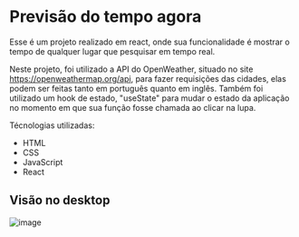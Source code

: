 # Previsão do tempo agora

Esse é um projeto realizado em react, onde sua funcionalidade é mostrar o tempo de qualquer lugar que pesquisar em tempo real.

Neste projeto, foi utilizado a API do OpenWeather, situado no site https://openweathermap.org/api, para fazer requisições das cidades, elas podem ser feitas tanto em português quanto em inglês. Também foi utilizado um hook de estado, "useState" para mudar o estado da aplicação no momento em que sua função fosse chamada ao clicar na lupa.

Técnologias utilizadas:
  - HTML
  - CSS
  - JavaScript
  - React

## Visão no desktop
![image](https://github.com/FilipeGabrielRocha/previsao-tempo/assets/94459039/60e6ec89-e6f4-4a28-a5dd-4c7503ed8cea)
